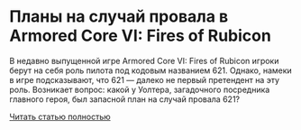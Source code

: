 # Планы на случай провала в Armored Core VI: Fires of Rubicon



В недавно выпущенной игре Armored Core VI: Fires of Rubicon игроки берут на себя роль пилота под кодовым названием 621. Однако, намеки в игре подсказывают, что 621 — далеко не первый претендент на эту роль. Возникает вопрос: какой у Уолтера, загадочного посредника главного героя, был запасной план на случай провала 621?

[Читать статью полностью](https://xyberbara.com/gaming/armored-core-vi-fires-of-rubicon/)
